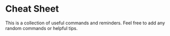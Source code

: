  # Cheat Sheet

This is a collection of useful commands and reminders. Feel free to add any random commands or helpful tips.

